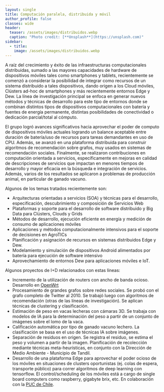 ```yaml
---
layout: single
title: Computación paralela, distribuida y móvil
author_profile: false
classes: wide
header:
  teaser: /assets/images/distribuidos.webp
  caption: "Photo credit: [**Unsplash**](https://unsplash.com)"
sidebar:
  - title: 
    image: /assets/images/distribuidos.webp
---
```


A raíz del crecimiento y éxito de las infraestructuras computacionales distribuidas, sumado a las mayores capacidades de hardware de dispositivos móviles tales como smartphones y tablets, recientemente se comenzó a considerar la posibilidad de integrar como recursos de un sistema distribuido a tales dispositivos, dando origen a los Cloud móviles, Clústers ad-hoc de smartphones y más recientemente entornos Edge y Dew. La línea de investigación principal se enfoca en generar nuevos métodos y técnicas de desarrollo para este tipo de entornos donde se combinan distintos tipos de dispositivos computacionales con batería y fuentes de energía permanente, distintas posibilidades de conectividad o dedicación parcial/total al cómputo. 

El grupo logró avances significativos hacia aprovechar el poder de computo de dispositivos móviles actuales logrando un balance aceptable entre duración de batería/uso de recursos para tareas demandantes en uso de CPU. Además, se avanzó en una plataforma distribuida para construir algoritmos de recomendación sobre grafos, muy usados en sistemas de recomendación sociales. Finalmente, se realizaron contribuciones en computación orientada a servicios, específicamente en mejoras en calidad de descripciones de servicios que impactan en menores tiempos de desarrollo y mayor eficacia en la búsqueda e integración de servicios. Además, varios de los resultados se aplicaron a problemas de producción animal, en particular de ganado vacuno.

Algunos de los temas tratados recientemente son:
- Arquitecturas orientadas a servicios (SOA) y técnicas para el desarrollo, especificación, descubrimiento y composición de Servicios Web
- Plataformas y soporte para el desarrollo de software distribuido y Big Data para Clústers, Clouds y Grids
- Métodos de desarrollo, ejecución eficiente en energía y medición de consumo de aplicaciones móviles
- Aplicaciones y métodos computacionalmente intensivos para el soporte de decisiones en AgroTICs
- Planificación y asignación de recursos en sistemas distribuidos Edge y Dew.
- Modelamiento y simulación de dispositivos Android alimentados por batería para ejecución de software intensivo
- Aprovechamiento de entornos Dew para aplicaciones móviles e IoT.


Algunos proyectos de I+D relacionados con estas líneas:
- Incremento de la utilización de routers con ancho de banda ocioso. Desarrollo en [OpenWrt](https://openwrt.org/)
- Procesamiento de grandes grafos sobre redes sociales. Se probó con el grafo completo de Twitter al 2010. Se trabajó luego con algoritmos de recomendación (otras de las líneas de investigación). Se aplican técnicas de clustering y clasificación.
- Estimación de peso en vacas lecheras con cámaras 3D. Se trabaja con modelos de IA para la determinación del peso a partir de un conjunto de imágenes sobre el lomo de la vaca.
- Calificación automática por tipo de ganado vacuno lechero. La clasificación se basa en el uso de técnicas IA sobre imágenes. 
- Separación de residuos en origen. Se registra el residuo, se estima el peso y volumen a partir de la imagen. Planificación de recolección mediante técnicas meta-heurísticas, en conjunto con la Dirección de Medio Ambiente - Municipio de Tandil.
- Desarrollo de una plataforma Edge para aprovechar el poder ocioso de los móviles en situaciones de clusters oportunistas (ej. colas de espera, transporte público) para correr algoritmos de deep learning con tensorflow. El control/scheduling de los móviles está a cargo de single board computers como raspberry, gigabyte brix, etc. En colaboración con la [PUC de Chile](https://www.ing.uc.cl/).
